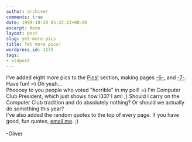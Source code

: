 ```yaml
---
author: archiver
comments: true
date: 1999-10-20 05:22:12+00:00
excerpt: None
layout: post
slug: yet-more-pics
title: Yet more pics!
wordpress_id: 1273
tags:
- oldpost
---
```


I've added eight more pics to the <a href="http://www.oliverweb.com/pics/index.shtml">Pics!</a> section, making pages <a href="http://www.oliverweb.com/pics/6/index.shtml">-6-</a>, and <a href="http://www.oliverweb.com/pics/7/index.shtml">-7-</a>. Have fun! =) Oh yeah...<br />Phoooey to you people who voted "horrible" in my poll! =) I'm Computer Club President, which just shows how l337 I am! ;) Should I carry on the Computer Club tradition and do absolutely nothing? Or should we actually do something this year?<br />I've also added the random quotes to the top of every page. If you have good, fun quotes, <a href="mailto:iamdamanfearme@oliverweb.com">email me</a>. ;)<br /><br />-Oliver